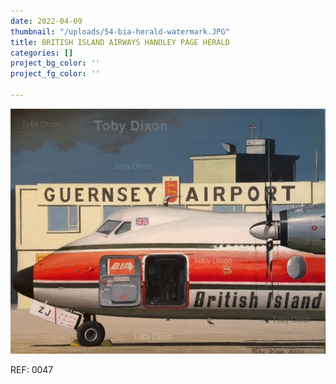 ```yaml
---
date: 2022-04-09
thumbnail: "/uploads/54-bia-herald-watermark.JPG"
title: BRITISH ISLAND AIRWAYS HANDLEY PAGE HERALD
categories: []
project_bg_color: ''
project_fg_color: ''

---
```

![](/uploads/54-bia-herald-watermark.JPG)

REF: 0047